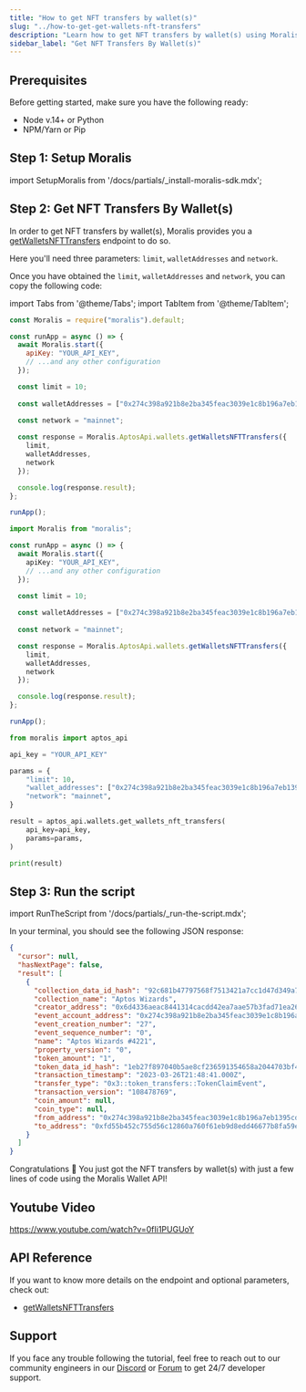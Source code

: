 ```yaml
---
title: "How to get NFT transfers by wallet(s)"
slug: "../how-to-get-get-wallets-nft-transfers"
description: "Learn how to get NFT transfers by wallet(s) using Moralis Wallet API."
sidebar_label: "Get NFT Transfers By Wallet(s)"
---
```


## Prerequisites

Before getting started, make sure you have the following ready:

- Node v.14+ or Python
- NPM/Yarn or Pip

## Step 1: Setup Moralis

import SetupMoralis from '/docs/partials/\_install-moralis-sdk.mdx';

<SetupMoralis node="moralis" python="moralis" />

## Step 2: Get NFT Transfers By Wallet(s)

In order to get NFT transfers by wallet(s), Moralis provides you a [getWalletsNFTTransfers](/web3-data-api/aptos/reference/get-wallets-nft-transfers) endpoint to do so.

Here you'll need three parameters: `limit`, `walletAddresses` and `network`.

Once you have obtained the `limit`, `walletAddresses` and `network`, you can copy the following code:

import Tabs from '@theme/Tabs';
import TabItem from '@theme/TabItem';

<Tabs groupId="programming-language">
  <TabItem value="javascript" label="index.js (JavaScript)" default>

```javascript index.js
const Moralis = require("moralis").default;

const runApp = async () => {
  await Moralis.start({
    apiKey: "YOUR_API_KEY",
    // ...and any other configuration
  });

  const limit = 10;
  
  const walletAddresses = ["0x274c398a921b8e2ba345feac3039e1c8b196a7eb1395cdd3584af3a85eb9ec50"];
  
  const network = "mainnet";

  const response = Moralis.AptosApi.wallets.getWalletsNFTTransfers({
    limit,
    walletAddresses,
    network
  });

  console.log(response.result);
};

runApp();
```

</TabItem>
<TabItem value="typescript" label="index.ts (TypeScript)">

```typescript index.ts
import Moralis from "moralis";

const runApp = async () => {
  await Moralis.start({
    apiKey: "YOUR_API_KEY",
    // ...and any other configuration
  });

  const limit = 10;
  
  const walletAddresses = ["0x274c398a921b8e2ba345feac3039e1c8b196a7eb1395cdd3584af3a85eb9ec50"];
  
  const network = "mainnet";

  const response = Moralis.AptosApi.wallets.getWalletsNFTTransfers({
    limit,
    walletAddresses,
    network
  });

  console.log(response.result);
};

runApp();
```

</TabItem>
<TabItem value="python" label="index.py (Python)">

```python index.py
from moralis import aptos_api

api_key = "YOUR_API_KEY"

params = {
    "limit": 10,
    "wallet_addresses": ["0x274c398a921b8e2ba345feac3039e1c8b196a7eb1395cdd3584af3a85eb9ec50"]
    "network": "mainnet",
}

result = aptos_api.wallets.get_wallets_nft_transfers(
    api_key=api_key,
    params=params,
)

print(result)
```

</TabItem>
</Tabs>

## Step 3: Run the script

import RunTheScript from '/docs/partials/\_run-the-script.mdx';

<RunTheScript />

In your terminal, you should see the following JSON response:

```json
{
  "cursor": null,
  "hasNextPage": false,
  "result": [
    {
      "collection_data_id_hash": "92c681b47797568f7513421a7cc1d47d349a71af66cd91794844543ff5430c67",
      "collection_name": "Aptos Wizards",
      "creator_address": "0x6d4336aeac8441314cacdd42ea7aae57b3fad71ea26a00186a23eb8f1fa19ffb",
      "event_account_address": "0x274c398a921b8e2ba345feac3039e1c8b196a7eb1395cdd3584af3a85eb9ec50",
      "event_creation_number": "27",
      "event_sequence_number": "0",
      "name": "Aptos Wizards #4221",
      "property_version": "0",
      "token_amount": "1",
      "token_data_id_hash": "1eb27f897040b5ae8cf236591354658a2044703bf46307687f916651ca317bda",
      "transaction_timestamp": "2023-03-26T21:48:41.000Z",
      "transfer_type": "0x3::token_transfers::TokenClaimEvent",
      "transaction_version": "108478769",
      "coin_amount": null,
      "coin_type": null,
      "from_address": "0x274c398a921b8e2ba345feac3039e1c8b196a7eb1395cdd3584af3a85eb9ec50",
      "to_address": "0xfd55b452c755d56c12860a760f61eb9d8edd46677b8fa59eee905989049620a9"
    }
  ]
}
```

Congratulations 🥳 You just got the NFT transfers by wallet(s) with just a few lines of code using the Moralis Wallet API!

## Youtube Video

https://www.youtube.com/watch?v=0fIi1PUGUoY

## API Reference

If you want to know more details on the endpoint and optional parameters, check out:

- [getWalletsNFTTransfers](/web3-data-api/aptos/reference/get-wallets-nft-transfers)

## Support

If you face any trouble following the tutorial, feel free to reach out to our community engineers in our [Discord](https://moralis.io/discord) or [Forum](https://forum.moralis.io) to get 24/7 developer support.
